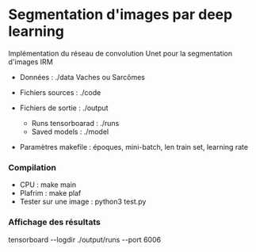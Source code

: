 # Segmentation d'images par deep learning

Implémentation du réseau de convolution Unet pour la segmentation d'images IRM

- Données : ./data
Vaches ou Sarcômes

- Fichiers sources : ./code

- Fichiers de sortie : ./output
  - Runs tensorboarad : ./runs
  - Saved models : ./model

- Paramètres makefile : époques, mini-batch, len train set, learning rate

### Compilation
- CPU : make main
- Plafrim : make plaf
- Tester sur une image : python3 test.py

### Affichage des résultats
tensorboard --logdir ./output/runs --port 6006


